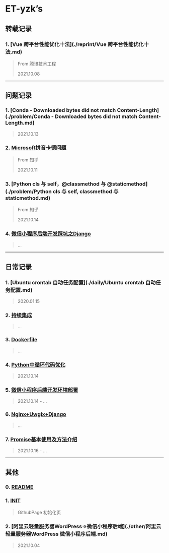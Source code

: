 # ET-yzk’s

## 转载记录

### 1. [Vue 跨平台性能优化十法](./reprint/Vue 跨平台性能优化十法.md)

> From 腾讯技术工程
>
> 2021.10.08

---

## 问题记录

### 1. [Conda - Downloaded bytes did not match Content-Length](./problem/Conda - Downloaded bytes did not match Content-Length.md)

> 2021.10.13

### 2. [Microsoft拼音卡顿问题](./problem/Microsoft拼音卡顿问题.md)

> From 知乎
>
> 2021.10.11

### 3. [Python cls 与 self，@classmethod 与 @staticmethod](./problem/Python cls 与 self, classmethod 与 staticmethod.md)

> From 知乎
>
> 2021.10.14

### 4. [微信小程序后端开发踩坑之Django](./problem/微信小程序后端开发踩坑之Django.md)

> …
---

## 日常记录

### 1. [Ubuntu crontab 自动任务配置](./daily/Ubuntu crontab 自动任务配置.md)

> 2020.01.15

### 2. [持续集成]()

> …

### 3. [Dockerfile]()

> …

### 4. [Python中循环代码优化](./daily/Python中循环代码优化.md)

> 2021.10.14

### 5. [微信小程序后端开发环境部署](./daily/微信小程序后端开发环境部署.md)

> 2021.10.14 - ...

### 6. [Nginx+Uwgix+Django]()

> …

### 7. [Promise基本使用及方法介绍](./daily/Promise基本使用及方法介绍.md)

> 2021.10.16 - …

---

## 其他

### 0. [README](README.md)

### 1. [INIT](./other/init.md)

> GithubPage 初始化页

### 2. [阿里云轻量服务器WordPress=>微信小程序后端](./other/阿里云轻量服务器WordPress 微信小程序后端.md)

> 2021.10.04
